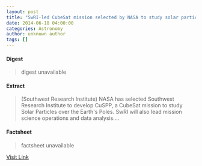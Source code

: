 ```yaml
---
layout: post
title: "SwRI-led CubeSat mission selected by NASA to study solar particles and space weather"
date: 2014-06-18 04:00:00
categories: Astronomy
author: unknown author
tags: []
---
```



#### Digest
>digest unavailable

#### Extract
>(Southwest Research Institute) NASA has selected Southwest Research Institute to develop CuSPP, a CubeSat mission to study Solar Particles over the Earth's Poles. SwRI will also lead mission science operations and data analysis....

#### Factsheet
>factsheet unavailable

[Visit Link](http://www.eurekalert.org/pub_releases/2014-06/sri-scm061814.php)


